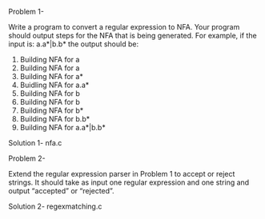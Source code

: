 Problem 1-

Write a program to convert a regular expression to NFA. Your program should output steps for
the NFA that is being generated. For example, if the input is:
a.a*|b.b*
the output should be:
1. Building NFA for a
2. Building NFA for a
3. Building NFA for a*
4. Buidling NFA for a.a*
5. Building NFA for b
6. Building NFA for b
7. Building NFA for b*
8. Building NFA for b.b*
9. Building NFA for a.a*|b.b*

Solution 1- nfa.c

Problem 2-

Extend the regular expression parser in Problem 1 to accept or reject strings. It should take as
input one regular expression and one string and output “accepted” or “rejected”.

Solution 2- regexmatching.c

